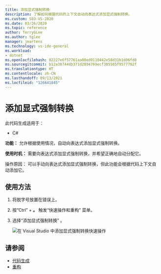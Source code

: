 ```yaml
---
title: 添加显式强制转换
description: 了解如何根据代码的上下文自动向表达式添加显式强制转换。
ms.custom: SEO-VS-2020
ms.date: 03/26/2020
ms.topic: reference
author: TerryGLee
ms.author: tglee
manager: jmartens
ms.technology: vs-ide-general
ms.workload:
- dotnet
ms.openlocfilehash: 02227e6f57761aa08ed0110442e58d31b1d06fd8
ms.sourcegitcommit: b12a38744db371d2894769ecf305585f9577792f
ms.translationtype: HT
ms.contentlocale: zh-CN
ms.lasthandoff: 09/13/2021
ms.locfileid: "126641845"
---
```

# <a name="add-explicit-cast"></a>添加显式强制转换

此代码生成适用于：

- C#

**功能：** 允许根据使用情况，自动向表达式添加显式强制转换。

**使用时机：** 需要向表达式添加显式强制转换，并希望正确地自动分配它。

操作原因：  可以手动向表达式添加显式强制转换，但此功能会根据代码上下文自动添加它。

## <a name="how-to-use-it"></a>使用方法

1. 将脱字号放置在错误上。
2. 按“Ctrl”  + **。** 触发“快速操作和重构”  菜单。
3. 选择“添加显式强制转换”  。

   ![在 Visual Studio 中添加显式强制转换快速操作](media/add-explicit-cast.png)

## <a name="see-also"></a>请参阅

- [代码生成](../code-generation-in-visual-studio.md)
- [重构](../refactoring-in-visual-studio.md)
